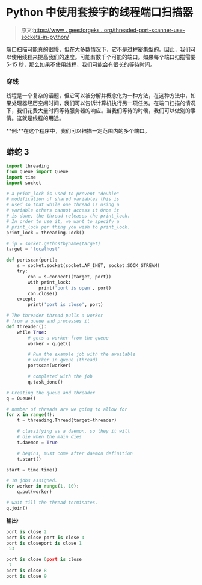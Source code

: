 # Python 中使用套接字的线程端口扫描器

> 原文:[https://www . geesforgeks . org/threaded-port-scanner-use-sockets-in-python/](https://www.geeksforgeeks.org/threaded-port-scanner-using-sockets-in-python/)

端口扫描可能真的很慢，但在大多数情况下，它不是过程密集型的。因此，我们可以使用线程来提高我们的速度。可能有数千个可能的端口。如果每个端口扫描需要 5-15 秒，那么如果不使用线程，我们可能会有很长的等待时间。

### **穿线**

线程是一个复杂的话题，但它可以被分解并概念化为一种方法，在这种方法中，如果处理器经历空闲时间，我们可以告诉计算机执行另一项任务。在端口扫描的情况下，我们花费大量时间等待服务器的响应。当我们等待的时候，我们可以做别的事情。这就是线程的用途。

**例:**在这个程序中，我们可以扫描一定范围内的多个端口。

## 蟒蛇 3

```py
import threading
from queue import Queue
import time
import socket

# a print_lock is used to prevent "double"
# modification of shared variables this is
# used so that while one thread is using a
# variable others cannot access it Once it
# is done, the thread releases the print_lock.
# In order to use it, we want to specify a
# print_lock per thing you wish to print_lock.
print_lock = threading.Lock()

# ip = socket.gethostbyname(target)
target = 'localhost'

def portscan(port):
    s = socket.socket(socket.AF_INET, socket.SOCK_STREAM)
    try:
        con = s.connect((target, port))
        with print_lock:
            print('port is open', port)
        con.close()
    except:
        print('port is close', port)

# The threader thread pulls a worker 
# from a queue and processes it
def threader():
    while True:
        # gets a worker from the queue
        worker = q.get()

        # Run the example job with the available 
        # worker in queue (thread)
        portscan(worker)

        # completed with the job
        q.task_done()

# Creating the queue and threader
q = Queue()

# number of threads are we going to allow for
for x in range(4):
    t = threading.Thread(target=threader)

    # classifying as a daemon, so they it will
    # die when the main dies
    t.daemon = True

    # begins, must come after daemon definition
    t.start()

start = time.time()

# 10 jobs assigned.
for worker in range(1, 10):
    q.put(worker)

# wait till the thread terminates.
q.join()
```

**输出:**

```py
port is close 2
port is close port is close 4
port is closeport is close 1
 53

port is close 6port is close
 7
port is close 8
port is close 9
```